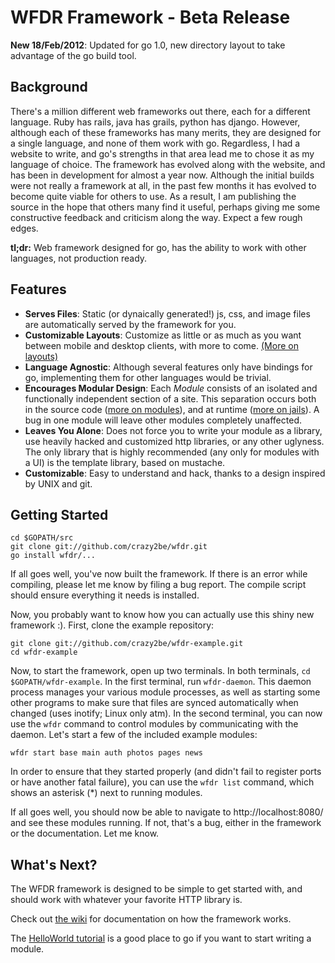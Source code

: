 WFDR Framework - Beta Release
=============================

**New 18/Feb/2012**: Updated for go 1.0, new directory layout to take advantage of the go build tool.

Background
----------
There's a million different web frameworks out there, each for a different language. Ruby has rails, java has grails, python has django. However, although each of these frameworks has many merits, they are designed for a single language, and none of them work with go. Regardless, I had a website to write, and go's strengths in that area lead me to chose it as my language of choice. The framework has evolved along with the website, and has been in development for almost a year now. Although the initial builds were not really a framework at all, in the past few months it has evolved to become quite viable for others to use. As a result, I am publishing the source in the hope that others many find it useful, perhaps giving me some constructive feedback and criticism along the way. Expect a few rough edges.

**tl;dr:** Web framework designed for go, has the ability to work with other languages, not production ready.

Features
--------

 -  **Serves Files**: Static (or dynaically generated!) js, css, and image files are automatically served by the framework for you.
 -  **Customizable Layouts**: Customize as little or as much as you want between mobile and desktop clients, with more to come. [(More on layouts)](https://github.com/crazy2be/wfdr/wiki/Layouts)
 -  **Language Agnostic**: Although several features only have bindings for go, implementing them for other languages would be trivial.
 -  **Encourages Modular Design**: Each *Module* consists of an isolated and functionally independent section of a site. This separation occurs both in the source code ([more on modules](https://github.com/crazy2be/wfdr/wiki/Modules)), and at runtime ([more on jails](https://github.com/crazy2be/wfdr/wiki/Jails)). A bug in one module will leave other modules completely unaffected.
 -  **Leaves You Alone**: Does not force you to write your module as a library, use heavily hacked and customized http libraries, or any other uglyness. The only library that is highly recommended (any only for modules with a UI) is the template library, based on mustache.
 -  **Customizable**: Easy to understand and hack, thanks to a design inspired by UNIX and git.

Getting Started
---------------

	cd $GOPATH/src
	git clone git://github.com/crazy2be/wfdr.git
	go install wfdr/...

If all goes well, you've now built the framework. If there is an error while compiling, please let me know by filing a bug report. The compile script should ensure everything it needs is installed.

Now, you probably want to know how you can actually use this shiny new framework :). First, clone the example repository:

	git clone git://github.com/crazy2be/wfdr-example.git
	cd wfdr-example

Now, to start the framework, open up two terminals. In both terminals, `cd $GOPATH/wfdr-example`. In the first terminal, run `wfdr-daemon`. This daemon process manages your various module processes, as well as starting some other programs to make sure that files are synced automatically when changed (uses inotify; Linux only atm). In the second terminal, you can now use the `wfdr` command to control modules by communicating with the daemon. Let's start a few of the included example modules:

	wfdr start base main auth photos pages news

In order to ensure that they started properly (and didn't fail to register ports or have another fatal failure), you can use the `wfdr list` command, which shows an asterisk (*) next to running modules.

If all goes well, you should now be able to navigate to http://localhost:8080/ and see these modules running. If not, that's a bug, either in the framework or the documentation. Let me know.

What's Next?
------------
The WFDR framework is designed to be simple to get started with, and should work with whatever your favorite HTTP library is.

Check out [the wiki](https://github.com/crazy2be/wfdr/wiki) for documentation on how the framework works.

The [HelloWorld tutorial](https://github.com/crazy2be/wfdr/wiki/HelloWorldTutorial) is a good place to go if you want to start writing a module.

